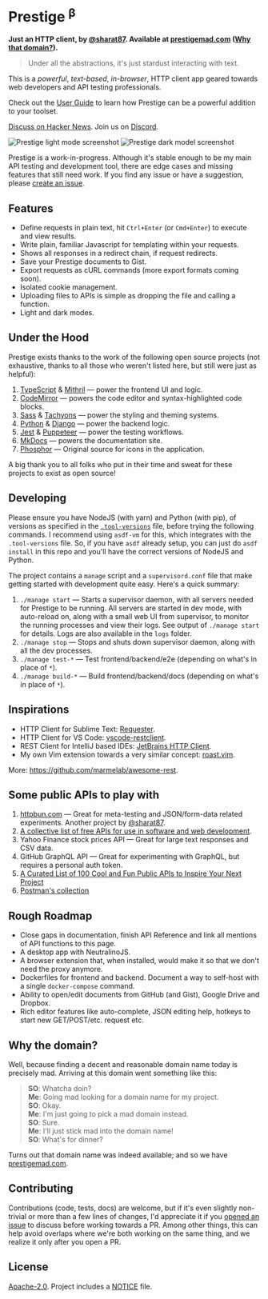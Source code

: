 # Prestige <sup>&beta;</sup>

**Just an HTTP client, by [@sharat87](https://sharats.me). Available at [prestigemad.com](https://prestigemad.com)
([Why that domain?](#why-the-domain)).**

> Under all the abstractions, it's just stardust interacting with text.

This is a *powerful*, *text-based*, *in-browser*, HTTP client app geared towards web developers and API testing professionals.

Check out the [User Guide](https://prestigemad.com/docs) to learn how Prestige can be a powerful addition to your toolset.

[Discuss on Hacker News](https://news.ycombinator.com/item?id=27412445). Join us on [Discord](https://discord.gg/6tc9fMmYRW).

![Prestige light mode screenshot](https://github.com/sharat87/prestige/raw/master/docs/content/img/screenshot-light.png#gh-light-mode-only)
![Prestige dark model screenshot](https://github.com/sharat87/prestige/raw/master/docs/content/img/screenshot-dark.png#gh-dark-mode-only)

Prestige is a work-in-progress. Although it's stable enough to be my main API testing and development tool, there are edge cases and missing features that still need work. If you find any issue or have a suggestion, please [create an issue](https://github.com/sharat87/prestige/issues/new).

## Features

- Define requests in plain text, hit `Ctrl+Enter` (or `Cmd+Enter`) to execute and view results.
- Write plain, familiar Javascript for templating within your requests.
- Shows all responses in a redirect chain, if request redirects.
- Save your Prestige documents to Gist.
- Export requests as cURL commands (more export formats coming soon).
- Isolated cookie management.
- Uploading files to APIs is simple as dropping the file and calling a function.
- Light and dark modes.

## Under the Hood

Prestige exists thanks to the work of the following open source projects (not exhaustive, thanks to all those who
weren't listed here, but still were just as helpful):

1. [TypeScript](https://www.typescriptlang.org/) & [Mithril](https://mithril.js.org/) &mdash; power the frontend UI and logic.
1. [CodeMirror](https://codemirror.net/) &mdash; powers the code editor and syntax-highlighted code blocks.
1. [Sass](https://sass-lang.com/) & [Tachyons](http://tachyons.io/) &mdash; power the styling and theming systems.
1. [Python](https://www.python.org/) & [Django](https://www.djangoproject.com/) &mdash; power the backend logic.
1. [Jest](https://jestjs.io/) & [Puppeteer](https://pptr.dev/) &mdash; power the testing workflows.
1. [MkDocs](https://www.mkdocs.org/) &mdash; powers the documentation site.
1. [Phosphor](https://phosphoricons.com/) &mdash; Original source for icons in the application.

A big thank you to all folks who put in their time and sweat for these projects to exist as open source!

## Developing

Please ensure you have NodeJS (with yarn) and Python (with pip), of versions as specified in the [`.tool-versions`](https://github.com/sharat87/prestige/blob/master/.tool-versions) file, before trying the following commands. I recommend using `asdf-vm` for this, which integrates with the `.tool-versions` file. So, if you have `asdf` already setup, you can just do `asdf install` in this repo and you'll have the correct versions of NodeJS and Python.

The project contains a `manage` script and a `supervisord.conf` file that make getting started with development quite easy. Here's a quick summary:

1. `./manage start` &mdash; Starts a supervisor daemon, with all servers needed for Prestige to be running.
	All servers are started in dev mode, with auto-reload on, along with a small web UI from supervisor, to monitor the running processes and view their logs.
	See output of `./manage start` for details.
	Logs are also available in the `logs` folder.
1. `./manage stop` &mdash; Stops and shuts down supervisor daemon, along with all the dev processes.
1. `./manage test-*` &mdash; Test frontend/backend/e2e (depending on what's in place of `*`).
1. `./manage build-*` &mdash; Build frontend/backend/docs (depending on what's in place of `*`).

## Inspirations

- HTTP Client for Sublime Text: [Requester](https://github.com/kylebebak/Requester).
- HTTP Client for VS Code: [vscode-restclient](https://github.com/Huachao/vscode-restclient).
- REST Client for IntelliJ based IDEs: [JetBrains HTTP Client](https://www.jetbrains.com/help/idea/http-client-in-product-code-editor.html).
- My own Vim extension towards a very similar concept: [roast.vim](https://github.com/sharat87/roast.vim).

More: <https://github.com/marmelab/awesome-rest>.

## Some public APIs to play with

1. [httpbun.com](https://httpbun.com) &mdash; Great for meta-testing and JSON/form-data related experiments. Another
   project by [@sharat87](https://sharats.me).
1. [A collective list of free APIs for use in software and web development](https://github.com/public-apis/public-apis).
1. Yahoo Finance stock prices API &mdash; Great for large text responses and CSV data.
1. GitHub GraphQL API &mdash; Great for experimenting with GraphQL, but requires a personal auth token.
1. [A Curated List of 100 Cool and Fun Public APIs to Inspire Your Next Project](https://medium.com/better-programming/a-curated-list-of-100-cool-and-fun-public-apis-to-inspire-your-next-project-7600ce3e9b3)
1. [Postman's collection](https://www.postman.com/cs-demo/workspace/public-rest-apis/collection/8854915-454a2dc7-dcbe-41cf-9bfa-da544fcd93a2)

## Rough Roadmap

- Close gaps in documentation, finish API Reference and link all mentions of API functions to this page.
- A desktop app with NeutralinoJS.
- A browser extension that, when installed, would make it so that we don't need the proxy anymore.
- Dockerfiles for frontend and backend. Document a way to self-host with a single `docker-compose` command.
- Ability to open/edit documents from GitHub (and Gist), Google Drive and Dropbox.
- Rich editor features like auto-complete, JSON editing help, hotkeys to start new GET/POST/etc. request etc.

## Why the domain?

Well, because finding a decent and reasonable domain name today is precisely mad. Arriving at this domain went something
like this:

> **SO**: Whatcha doin? \
> **Me**: Going mad looking for a domain name for my project. \
> **SO**: Okay. \
> **Me**: I'm just going to pick a mad domain instead. \
> **SO**: Sure. \
> **Me**: I'll just stick mad into the domain name! \
> **SO**: What's for dinner?

Turns out that domain name was indeed available; and so we have [prestigemad.com](https://prestigemad.com).

## Contributing

Contributions (code, tests, docs) are welcome, but if it's even slightly non-trivial or more than a few lines of
changes, I'd appreciate it if you [opened an issue](https://github.com/sharat87/prestige/issues/new) to discuss before
working towards a PR. Among other things, this can help avoid overlaps where we're both working on the same thing, and
we realize it only after you open a PR.

## License

[Apache-2.0](https://github.com/sharat87/prestige/blob/master/LICENSE). Project includes a
[NOTICE](https://github.com/sharat87/prestige/blob/master/NOTICE) file.
